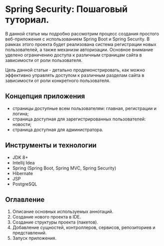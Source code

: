 
# Spring Security: Пошаговый туториал.

В данной статье мы подробно рассмотрим процесс создания простого веб-приложения с использованием Spring Boot и Spring Security. В рамках этого проекта будет реализована система регистрации новых пользователей, а также механизм авторизации. Основное внимание уделено ограничению доступа к различным страницам сайта в зависимости от роли пользователя.

Цель данной статьи - детально продемонстрировать, как можно эффективно управлять доступом к различным разделам сайта в зависимости от роли конкретного пользователя.

## Концепция приложения 

- страницы доступные всем пользователям: главная, регистрации и логина;
- страница доступная для зарегистрированных пользователей: новости;
- страница доступная для администратора.

## Инструменты и технологии 
- JDK 8+
- Intellij Idea
- Spring (Spring Boot, Spring MVC, Spring Security)
- Hibernate
- JSP
- PostgreSQL

## Оглавление
1. Описание основных используемых аннотаций.
2. Создание нового проекта в IDE.
3. Создание структуры проекта (пакетов).
4. Добавление сущностей, контроллеров, сервисов, репозиториев и представлений.
5. Запуск приложения.
